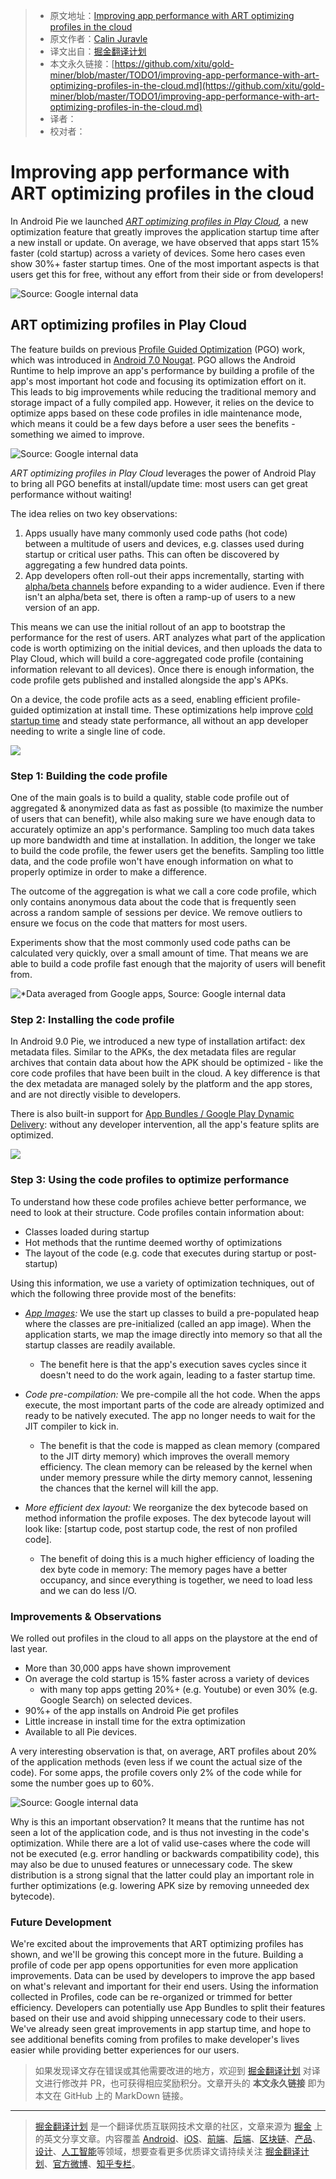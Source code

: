 > * 原文地址：[Improving app performance with ART optimizing profiles in the cloud](https://android-developers.googleblog.com/2019/04/improving-app-performance-with-art.html)
> * 原文作者：[Calin Juravle](https://android-developers.googleblog.com/2019/04/improving-app-performance-with-art.html)
> * 译文出自：[掘金翻译计划](https://github.com/xitu/gold-miner)
> * 本文永久链接：[https://github.com/xitu/gold-miner/blob/master/TODO1/improving-app-performance-with-art-optimizing-profiles-in-the-cloud.md](https://github.com/xitu/gold-miner/blob/master/TODO1/improving-app-performance-with-art-optimizing-profiles-in-the-cloud.md)
> * 译者：
> * 校对者：

# Improving app performance with ART optimizing profiles in the cloud

In Android Pie we launched _[ART optimizing profiles in Play Cloud](https://youtu.be/Yi9-BqUxsno?list=PLWz5rJ2EKKc9Gq6FEnSXClhYkWAStbwlC&t=985),_ a new optimization feature that greatly improves the application startup time after a new install or update. On average, we have observed that apps start 15% faster (cold startup) across a variety of devices. Some hero cases even show 30%+ faster startup times. One of the most important aspects is that users get this for free, without any effort from their side or from developers!

![Source: Google internal data](https://2.bp.blogspot.com/-J__2yBAq9SA/XJ6pHDtWtJI/AAAAAAAAHXw/xOQySRneEdQcfgIMXRsZVErzXN1y9yJgwCLcBGAs/s1600/image3.png)

## ART optimizing profiles in Play Cloud

The feature builds on previous [Profile Guided Optimization](https://source.android.com/devices/tech/dalvik/jit-compiler) (PGO) work, which was introduced in [Android 7.0 Nougat](https://www.youtube.com/watch?v=fwMM6g7wpQ8). PGO allows the Android Runtime to help improve an app's performance by building a profile of the app's most important hot code and focusing its optimization effort on it. This leads to big improvements while reducing the traditional memory and storage impact of a fully compiled app. However, it relies on the device to optimize apps based on these code profiles in idle maintenance mode, which means it could be a few days before a user sees the benefits - something we aimed to improve.

![Source: Google internal data](https://2.bp.blogspot.com/-6_ScCr79y7g/XJ6pSVfm7zI/AAAAAAAAHX0/PCTBWrbT4e87__cjtS07gE7eZetNvnQ-QCLcBGAs/s1600/image1.png)

_ART optimizing profiles in Play Cloud_ leverages the power of Android Play to bring all PGO benefits at install/update time: most users can get great performance without waiting!

The idea relies on two key observations:

1.  Apps usually have many commonly used code paths (hot code) between a multitude of users and devices, e.g. classes used during startup or critical user paths. This can often be discovered by aggregating a few hundred data points.
2.  App developers often roll-out their apps incrementally, starting with [alpha/beta channels]( https://support.google.com/googleplay/android-developer/answer/3131213?hl=en) before expanding to a wider audience. Even if there isn't an alpha/beta set, there is often a ramp-up of users to a new version of an app.

This means we can use the initial rollout of an app to bootstrap the performance for the rest of users. ART analyzes what part of the application code is worth optimizing on the initial devices, and then uploads the data to Play Cloud, which will build a core-aggregated code profile (containing information relevant to all devices). Once there is enough information, the code profile gets published and installed alongside the app's APKs.  

On a device, the code profile acts as a seed, enabling efficient profile-guided optimization at install time. These optimizations help improve [cold startup time](https://developer.android.com/topic/performance/vitals/launch-time#cold) and steady state performance, all without an app developer needing to write a single line of code.

![](https://4.bp.blogspot.com/-YZvK3UU7D20/XJ6pZ21iv4I/AAAAAAAAHX8/9dOUqVkAqAwpS7cLu4GBUxS1NbjhOQQ3gCLcBGAs/s1600/image4.png)

### Step 1: Building the code profile

One of the main goals is to build a quality, stable code profile out of aggregated & anonymized data as fast as possible (to maximize the number of users that can benefit), while also making sure we have enough data to accurately optimize an app's performance. Sampling too much data takes up more bandwidth and time at installation. In addition, the longer we take to build the code profile, the fewer users get the benefits. Sampling too little data, and the code profile won't have enough information on what to properly optimize in order to make a difference.

The outcome of the aggregation is what we call a core code profile, which only contains anonymous data about the code that is frequently seen across a random sample of sessions per device. We remove outliers to ensure we focus on the code that matters for most users.

Experiments show that the most commonly used code paths can be calculated very quickly, over a small amount of time. That means we are able to build a code profile fast enough that the majority of users will benefit from.

![*Data averaged from Google apps, Source: Google internal data](https://4.bp.blogspot.com/-ExYg7hPhU8E/XJ6pf1CSfRI/AAAAAAAAHYA/P-1tN7ehCoseEnK_lgHvfieX6bZmgh1XACLcBGAs/s1600/image5.png)

### Step 2: Installing the code profile

In Android 9.0 Pie, we introduced a new type of installation artifact: dex metadata files. Similar to the APKs, the dex metadata files are regular archives that contain data about how the APK should be optimized - like the core code profiles that have been built in the cloud. A key difference is that the dex metadata are managed solely by the platform and the app stores, and are not directly visible to developers.

There is also built-in support for [App Bundles / Google Play Dynamic Delivery](https://developer.android.com/platform/technology/app-bundle/): without any developer intervention, all the app's feature splits are optimized.

![](https://2.bp.blogspot.com/-mBErPA5xD0w/XJ6ppc6ye7I/AAAAAAAAHYE/kP_xVzVtdjY3Grrr7fHM3Oznde-s7a4jwCLcBGAs/s1600/image6.png)

### Step 3: Using the code profiles to optimize performance

To understand how these code profiles achieve better performance, we need to look at their structure. Code profiles contain information about:

*   Classes loaded during startup
*   Hot methods that the runtime deemed worthy of optimizations
*   The layout of the code (e.g. code that executes during startup or post-startup)

Using this information, we use a variety of optimization techniques, out of which the following three provide most of the benefits:

*   _[App Images](https://youtu.be/fwMM6g7wpQ8?t=2145):_ We use the start up classes to build a pre-populated heap where the classes are pre-initialized (called an app image). When the application starts, we map the image directly into memory so that all the startup classes are readily available.
    *   The benefit here is that the app's execution saves cycles since it doesn't need to do the work again, leading to a faster startup time.

*   _Code pre-compilation:_ We pre-compile all the hot code. When the apps execute, the most important parts of the code are already optimized and ready to be natively executed. The app no longer needs to wait for the JIT compiler to kick in.
    *   The benefit is that the code is mapped as clean memory (compared to the JIT dirty memory) which improves the overall memory efficiency. The clean memory can be released by the kernel when under memory pressure while the dirty memory cannot, lessening the chances that the kernel will kill the app.

*   _More efficient dex layout:_ We reorganize the dex bytecode based on method information the profile exposes. The dex bytecode layout will look like: \[startup code, post startup code, the rest of non profiled code\].
    *   The benefit of doing this is a much higher efficiency of loading the dex byte code in memory: The memory pages have a better occupancy, and since everything is together, we need to load less and we can do less I/O.

### Improvements & Observations

We rolled out profiles in the cloud to all apps on the playstore at the end of last year.

*   More than 30,000 apps have shown improvement
*   On average the cold startup is 15% faster across a variety of devices
    *   with many top apps getting 20%+ (e.g. Youtube) or even 30% (e.g. Google Search) on selected devices.
*   90%+ of the app installs on Android Pie get profiles
*   Little increase in install time for the extra optimization
*   Available to all Pie devices.

A very interesting observation is that, on average, ART profiles about 20% of the application methods (even less if we count the actual size of the code). For some apps, the profile covers only 2% of the code while for some the number goes up to 60%.

![Source: Google internal data](https://1.bp.blogspot.com/-179Ds6kuco4/XJ6pxOk4_oI/AAAAAAAAHYQ/WdjbULWQ9ZkaPjzBQKlkawPNU_xLnF4fgCLcBGAs/s1600/image2.png)

Why is this an important observation? It means that the runtime has not seen a lot of the application code, and is thus not investing in the code's optimization. While there are a lot of valid use-cases where the code will not be executed (e.g. error handling or backwards compatibility code), this may also be due to unused features or unnecessary code. The skew distribution is a strong signal that the latter could play an important role in further optimizations (e.g. lowering APK size by removing unneeded dex bytecode).

### Future Development

We're excited about the improvements that ART optimizing profiles has shown, and we'll be growing this concept more in the future. Building a profile of code per app opens opportunities for even more application improvements. Data can be used by developers to improve the app based on what's relevant and important for their end users. Using the information collected in Profiles, code can be re-organized or trimmed for better efficiency. Developers can potentially use App Bundles to split their features based on their use and avoid shipping unnecessary code to their users. We've already seen great improvements in app startup time, and hope to see additional benefits coming from profiles to make developer's lives easier while providing better experiences for our users.

> 如果发现译文存在错误或其他需要改进的地方，欢迎到 [掘金翻译计划](https://github.com/xitu/gold-miner) 对译文进行修改并 PR，也可获得相应奖励积分。文章开头的 **本文永久链接** 即为本文在 GitHub 上的 MarkDown 链接。

---

> [掘金翻译计划](https://github.com/xitu/gold-miner) 是一个翻译优质互联网技术文章的社区，文章来源为 [掘金](https://juejin.im) 上的英文分享文章。内容覆盖 [Android](https://github.com/xitu/gold-miner#android)、[iOS](https://github.com/xitu/gold-miner#ios)、[前端](https://github.com/xitu/gold-miner#前端)、[后端](https://github.com/xitu/gold-miner#后端)、[区块链](https://github.com/xitu/gold-miner#区块链)、[产品](https://github.com/xitu/gold-miner#产品)、[设计](https://github.com/xitu/gold-miner#设计)、[人工智能](https://github.com/xitu/gold-miner#人工智能)等领域，想要查看更多优质译文请持续关注 [掘金翻译计划](https://github.com/xitu/gold-miner)、[官方微博](http://weibo.com/juejinfanyi)、[知乎专栏](https://zhuanlan.zhihu.com/juejinfanyi)。
